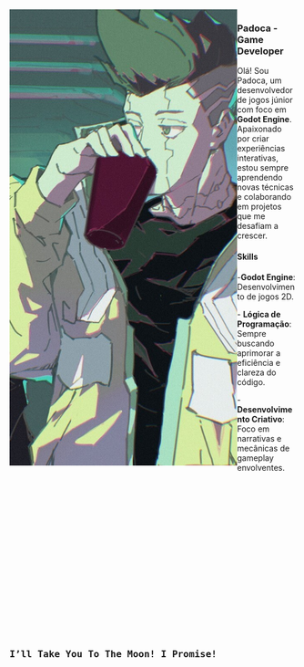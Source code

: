 <img src= "https://raw.githubusercontent.com/Padoca014/imagens-readme/main/David-readme.png" align='left' width="400">

<h3> Padoca - Game Developer </h3>

Olá! Sou Padoca, um desenvolvedor de jogos júnior com foco em **Godot Engine**. Apaixonado por criar experiências interativas, estou sempre aprendendo novas técnicas e colaborando em projetos que me desafiam a crescer.

<h4> Skills </h4>

\-**Godot Engine**: Desenvolvimento de jogos 2D.

\- **Lógica de Programação**: Sempre buscando aprimorar a eficiência e clareza do código.

\- **Desenvolvimento Criativo**: Foco em narrativas e mecânicas de gameplay envolventes.

<br>
<br>
<br>
<br>
<br>
<br>
<br>
<br>
<br>
<br>
<br>
<br>
<br>
<br>
<br>
<br>

<h3><samp> I’ll Take You To The Moon! I Promise! </samp> </h3>
